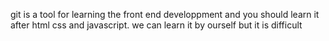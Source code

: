 git is a tool for learning the front end developpment and you should learn it after html css and javascript. we can learn it by ourself but it is difficult

